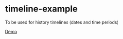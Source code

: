 # timeline-example
To be used for history timelines (dates and time periods)

[Demo](https://ghitab.github.io/timeline-example/.)
